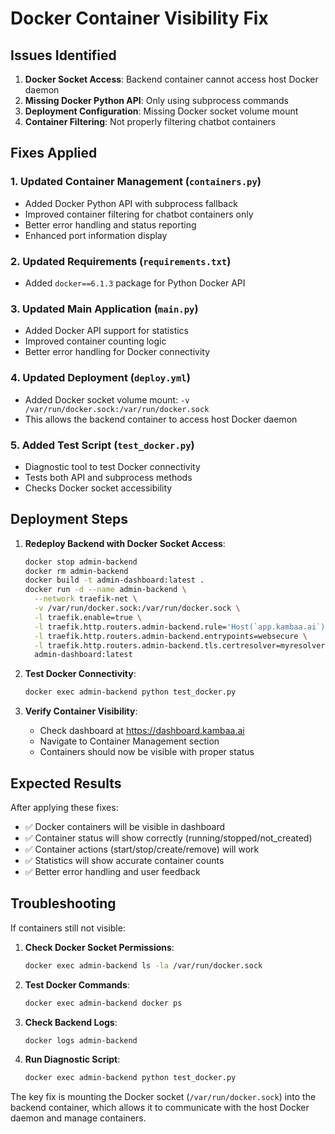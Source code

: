 # Docker Container Visibility Fix

## Issues Identified

1. **Docker Socket Access**: Backend container cannot access host Docker daemon
2. **Missing Docker Python API**: Only using subprocess commands
3. **Deployment Configuration**: Missing Docker socket volume mount
4. **Container Filtering**: Not properly filtering chatbot containers

## Fixes Applied

### 1. Updated Container Management (`containers.py`)
- Added Docker Python API with subprocess fallback
- Improved container filtering for chatbot containers only
- Better error handling and status reporting
- Enhanced port information display

### 2. Updated Requirements (`requirements.txt`)
- Added `docker==6.1.3` package for Python Docker API

### 3. Updated Main Application (`main.py`)
- Added Docker API support for statistics
- Improved container counting logic
- Better error handling for Docker connectivity

### 4. Updated Deployment (`deploy.yml`)
- Added Docker socket volume mount: `-v /var/run/docker.sock:/var/run/docker.sock`
- This allows the backend container to access host Docker daemon

### 5. Added Test Script (`test_docker.py`)
- Diagnostic tool to test Docker connectivity
- Tests both API and subprocess methods
- Checks Docker socket accessibility

## Deployment Steps

1. **Redeploy Backend with Docker Socket Access**:
   ```bash
   docker stop admin-backend
   docker rm admin-backend
   docker build -t admin-dashboard:latest .
   docker run -d --name admin-backend \
     --network traefik-net \
     -v /var/run/docker.sock:/var/run/docker.sock \
     -l traefik.enable=true \
     -l traefik.http.routers.admin-backend.rule='Host(`app.kambaa.ai`) && PathPrefix(`/api`)' \
     -l traefik.http.routers.admin-backend.entrypoints=websecure \
     -l traefik.http.routers.admin-backend.tls.certresolver=myresolver \
     admin-dashboard:latest
   ```

2. **Test Docker Connectivity**:
   ```bash
   docker exec admin-backend python test_docker.py
   ```

3. **Verify Container Visibility**:
   - Check dashboard at https://dashboard.kambaa.ai
   - Navigate to Container Management section
   - Containers should now be visible with proper status

## Expected Results

After applying these fixes:
- ✅ Docker containers will be visible in dashboard
- ✅ Container status will show correctly (running/stopped/not_created)
- ✅ Container actions (start/stop/create/remove) will work
- ✅ Statistics will show accurate container counts
- ✅ Better error handling and user feedback

## Troubleshooting

If containers still not visible:

1. **Check Docker Socket Permissions**:
   ```bash
   docker exec admin-backend ls -la /var/run/docker.sock
   ```

2. **Test Docker Commands**:
   ```bash
   docker exec admin-backend docker ps
   ```

3. **Check Backend Logs**:
   ```bash
   docker logs admin-backend
   ```

4. **Run Diagnostic Script**:
   ```bash
   docker exec admin-backend python test_docker.py
   ```

The key fix is mounting the Docker socket (`/var/run/docker.sock`) into the backend container, which allows it to communicate with the host Docker daemon and manage containers.